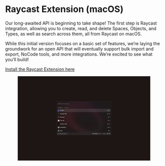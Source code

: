 # Raycast Extension (macOS)

Our long-awaited API is beginning to take shape! The first step is Raycast integration, allowing you to create, read, and delete Spaces, Objects, and Types, as well as search across them, all from Raycast on macOS.

While this initial version focuses on a basic set of features, we’re laying the groundwork for an open API that will eventually support bulk import and export, NoCode tools, and more integrations. We’re excited to see what you’ll build!

[Install the Raycast Extension here](https://www.raycast.com/any/anytype)

<figure><img src="../../.gitbook/assets/raycast_2x.png" alt=""><figcaption></figcaption></figure>
